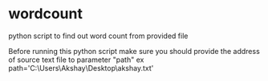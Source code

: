 # wordcount
python script to find out word count from provided file

Before running this python script make sure you should provide the address of source text file to parameter "path"
ex path='C:\\Users\\Akshay\\Desktop\\akshay.txt'


